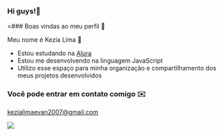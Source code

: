### Hi guys!🥰
<### Boas vindas ao meu perfil 🤍

Meu nome é Kezia Lima  🫶

- Estou estudando na [Alura](https://www.alura.com.br)
- Estou me desenvolvendo na linguagem JavaScript
- Utilizo esse espaço para minha organização e compartilhamento dos meus projetos desenvolvidos

### Você pode entrar em contato comigo ✉️

kezialimaevan2007@gmail.com

![](https://media.tenor.com/oCHNXB7_1FwAAAAM/kiss.gif)


